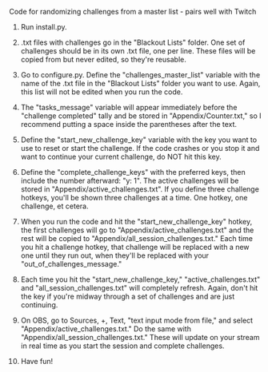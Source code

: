 Code for randomizing challenges from a master list - pairs well with Twitch

1. Run install.py.

2. .txt files with challenges go in the "Blackout Lists" folder. One set of challenges should be in its own .txt file, one per line. These files will be copied from but never edited, so they're reusable.

3. Go to configure.py. Define the "challenges_master_list" variable with the name of the .txt file in the "Blackout Lists" folder you want to use. Again, this list will not be edited when you run the code.

4. The "tasks_message" variable will appear immediately before the "challenge completed" tally and be stored in "Appendix/Counter.txt," so I recommend putting a space inside the parentheses after the text.

5. Define the "start_new_challenge_key" variable with the key you want to use to reset or start the challenge. If the code crashes or you stop it and want to continue your current challenge, do NOT hit this key.

6. Define the "complete_challenge_keys" with the preferred keys, then include the number afterward: "y: 1". The active challenges will be stored in "Appendix/active_challenges.txt". If you define three challenge hotkeys, you'll be shown three challenges at a time. One hotkey, one challenge, et cetera.

7. When you run the code and hit the "start_new_challenge_key" hotkey, the first challenges will go to "Appendix/active_challenges.txt" and the rest will be copied to "Appendix/all_session_challenges.txt." Each time you hit a challenge hotkey, that challenge will be replaced with a new one until they run out, when they'll be replaced with your "out_of_challenges_message."

8. Each time you hit the "start_new_challenge_key," "active_challenges.txt" and "all_session_challenges.txt" will completely refresh. Again, don't hit the key if you're midway through a set of challenges and are just continuing.

9. On OBS, go to Sources, +, Text, "text input mode from file," and select "Appendix/active_challenges.txt." Do the same with "Appendix/all_session_challenges.txt." These will update on your stream in real time as you start the session and complete challenges.

10. Have fun!
